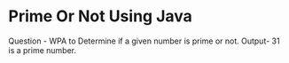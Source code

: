# Prime Or Not Using Java

Question - WPA to Determine if a given number is prime or not.
Output- 31 is a prime number.
